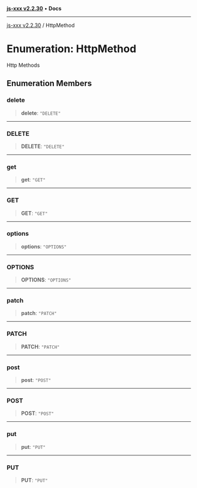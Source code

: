 [**js-xxx v2.2.30**](../README.md) • **Docs**

***

[js-xxx v2.2.30](../README.md) / HttpMethod

# Enumeration: HttpMethod

Http Methods

## Enumeration Members

### delete

> **delete**: `"DELETE"`

***

### DELETE

> **DELETE**: `"DELETE"`

***

### get

> **get**: `"GET"`

***

### GET

> **GET**: `"GET"`

***

### options

> **options**: `"OPTIONS"`

***

### OPTIONS

> **OPTIONS**: `"OPTIONS"`

***

### patch

> **patch**: `"PATCH"`

***

### PATCH

> **PATCH**: `"PATCH"`

***

### post

> **post**: `"POST"`

***

### POST

> **POST**: `"POST"`

***

### put

> **put**: `"PUT"`

***

### PUT

> **PUT**: `"PUT"`
